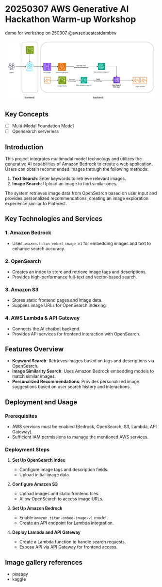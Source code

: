 # 20250307 AWS Generative AI Hackathon Warm-up Workshop
demo for workshop on 250307 @awseducatestdambtw

![](public/src/img/diagram3.png)

## Key Concepts
- [ ] Multi-Modal Foundation Model
- [ ] Opensearch serverless

## Introduction
This project integrates multimodal model technology and utilizes the generative AI capabilities of Amazon Bedrock to create a web application. Users can obtain recommended images through the following methods:

1. **Text Search**: Enter keywords to retrieve relevant images.
2. **Image Search**: Upload an image to find similar ones.

The system retrieves image data from OpenSearch based on user input and provides personalized recommendations, creating an image exploration experience similar to Pinterest.

## Key Technologies and Services

### **1. Amazon Bedrock**
- Uses `amazon.titan-embed-image-v1` for embedding images and text to enhance search accuracy.

### **2. OpenSearch**
- Creates an index to store and retrieve image tags and descriptions.
- Provides high-performance full-text and vector-based search.

### **3. Amazon S3**
- Stores static frontend pages and image data.
- Supplies image URLs for OpenSearch indexing.

### **4. AWS Lambda & API Gateway**
- Connects the AI chatbot backend.
- Provides API services for frontend interaction with OpenSearch.

## Features Overview

- **Keyword Search**: Retrieves images based on tags and descriptions via OpenSearch.
- **Image Similarity Search**: Uses Amazon Bedrock embedding models to match similar images.
- **Personalized Recommendations**: Provides personalized image suggestions based on user search history and interactions.

## Deployment and Usage

### **Prerequisites**
- AWS services must be enabled (Bedrock, OpenSearch, S3, Lambda, API Gateway).
- Sufficient IAM permissions to manage the mentioned AWS services.

### **Deployment Steps**
1. **Set Up OpenSearch Index**
   - Configure image tags and description fields.
   - Upload initial image data.

2. **Configure Amazon S3**
   - Upload images and static frontend files.
   - Allow OpenSearch to access image URLs.

3. **Set Up Amazon Bedrock**
   - Enable `amazon.titan-embed-image-v1` model.
   - Create an API endpoint for Lambda integration.

4. **Deploy Lambda and API Gateway**
   - Create a Lambda function to handle search requests.
   - Expose API via API Gateway for frontend access.

## Image gallery references
- pixabay
- kaggle